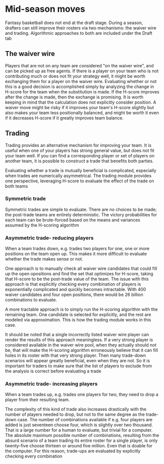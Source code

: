 # Mid-season moves

Fantasy basketball does not end at the draft stage. During a season, drafters can still improve their rosters via two mechanisms: the waiver wire and trading. Algorithmic approaches to both are included under the Draft tab 

## The waiver wire

Players that are not on any team are considered "on the waiver wire", and can be picked up as free agents. If there is a player on your team who is not contributing much or does not fit your strategy well, it might be worth exchanging them for a player on the waiver wire. Evaluating whether or not this is a good decision is accomplished simply by analyzing the change in H-score for the team when the substitution is made. If the H-score improves after the change is made, then the exchange is promising. It is worth keeping in mind that the calculation does not explicitly consider position. A waiver move might be risky if it improves your team's H-score slightly but also makes your team less positionally balanced, and might be worth it even if it decreases H-score if it greatly improves team balance. 

## Trading

Trading provides an alternative mechanism for improving your team. It is useful when one of your players has strong general value, but does not fit your team well. If you can find a corresponding player or set of players on another team, it is possible to construct a trade that benefits both parties. 

Evaluating whether a trade is mutually beneficial is complicated, especially when trades are numerically asymmetrical. The trading module provides one perspective, leveraging H-score to evaluate the effect of the trade on both teams

### Symmetric trade

Symmetric trades are simple to evaluate. There are no choices to be made; the post-trade teams are entirely deterministic. The victory probabilities for each team can be brute-forced based on the means and variances assumed by the H-scoring algorithm

### Asymmetric trade- reducing players

When a team trades down, e.g. trades two players for one, one or more positions on the team open up. This makes it more difficult to evaluate whether the trade makes sense or not. 

One approach is to manually check all waiver wire candidates that could fill up the open opositions and find the set that optimizes for H-score, taking that H-score to be the post-trade value of the team. The issue with this approach is that explicitly checking every combination of players is exponentially complicated and quickly becomes intractable. With $400$ waiver candidates and four open positions, there would be 26 billion combinations to evaluate. 

A more tractable approach is to simply run the H-scoring algorithm with the remaining team. One candidate is selected for explicitly, and the rest are modeled via approximation. This is how the trading module works in this case.

It should be noted that a single incorrectly listed waiver wire player can render the results of this approach meaningless. If a very strong player is considered available in the waiver wire pool, when they actually should not be, that will make the H-scoring algorithm erroneously believe that it can fill holes in its roster with that very strong player. Then many trade-down scenarios will appear greatly beneficial, even when they are not. So it is important for traders to make sure that the list of players to exclude from the analysis is correct before evaluating a trade

### Asymmetric trade- increasing players

When a team trades up, e.g. trades one players for two, they need to drop a player from their resulting team. 

The complexity of this kind of trade also increases drastically with the number of players needed to drop, but not to the same degree as the trade-down case. The number of combinations available if e.g. four players are added is just seventeen choose four, which is slightly over two thousand. That is a large number for a human to evaluate, but trivial for a computer. The absolute maximum possible number of combinations, resulting from the absurd scenario of a team trading its entire roster for a single player, is only twenty-five choose thirteen or around five million. Even that is doable for the computer. For this reason, trade-ups are evaluated by explicitly checking every combination
